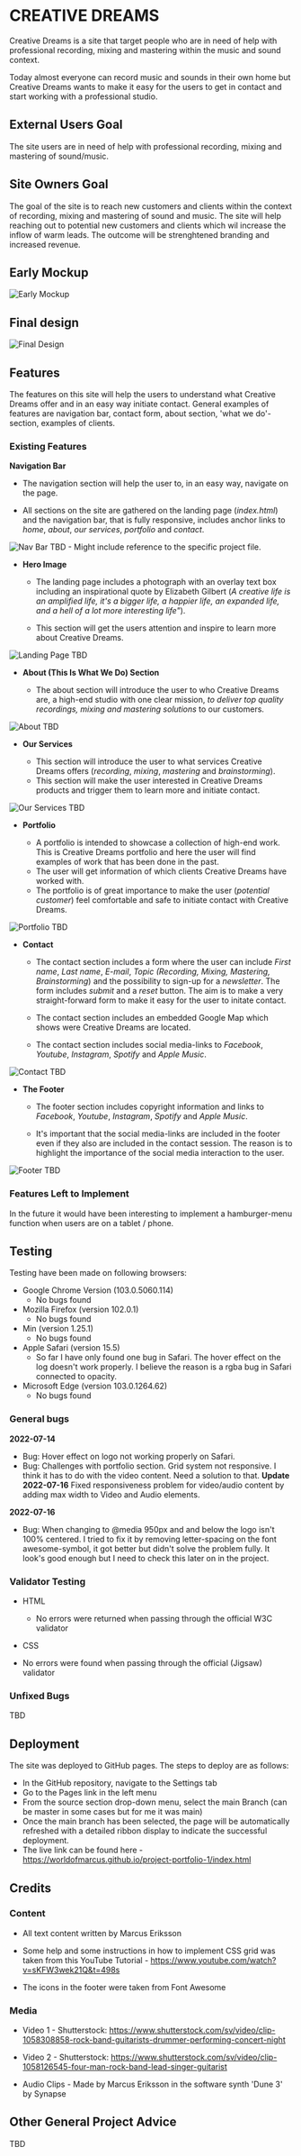 # **CREATIVE DREAMS**

Creative Dreams is a site that target people who are in need of help with professional recording, mixing and mastering within the music and sound context.

Today almost everyone can record music and sounds in their own home but Creative Dreams wants to make it easy for the users to get in contact and start working with a professional studio.

## **External Users Goal**
The site users are in need of help with professional recording, mixing and mastering of sound/music.

## **Site Owners Goal**
The goal of the site is to reach new customers and clients within the context of recording, mixing and mastering of sound and music. The site will help reaching out to potential new customers and clients which wil increase the inflow of warm leads. The outcome will be strenghtened branding and increased revenue.

## **Early Mockup**

![Early Mockup](/mockup/img/creative_dreams_mockup_v0.9.png)

## **Final design**
![Final Design](/mockup/img/creative_dreams_v1.0.png)

## **Features**
The features on this site will help the users to understand what Creative Dreams offer and in an easy way initiate contact. General examples of features are navigation bar, contact form, about section, 'what we do'-section, examples of clients.

### **Existing Features**

 __Navigation Bar__

  - The navigation section will help the user to, in an easy way, navigate on the page.

  - All sections on the site are gathered on the landing page (*index.html*) and the navigation bar, that is fully responsive, includes anchor links to *home*, *about*, *our services*, *portfolio* and *contact*. 
 
![Nav Bar](TBD) TBD - Might include reference to the specific project file.

- __Hero Image__

  - The landing page includes a photograph with an overlay text box including an inspirational quote by Elizabeth Gilbert (*A creative life is an amplified life, it's a bigger life, a happier life, an expanded life, and a hell of a lot more interesting life"*).

  - This section will get the users attention and inspire to learn more about Creative Dreams.

![Landing Page](TBD) TBD

- __About (This Is What We Do) Section__

    - The about section will introduce the user to who Creative Dreams are, a high-end studio with one clear mission, *to deliver top quality recordings, mixing and mastering solutions* to our customers.


![About](TBD) TBD

- __Our Services__

  - This section will introduce the user to what services Creative Dreams offers (*recording*, *mixing*, *mastering* and *brainstorming*).
  - This section will make the user interested in Creative Dreams products and trigger them to learn more and initiate contact.

![Our Services](TBD) TBD

- __Portfolio__

    - A portfolio is intended to showcase a collection of high-end work. This is Creative Dreams portfolio and here the user will find examples of work that has been done in the past.
    - The user will get information of which clients Creative Dreams have worked with.
    - The portfolio is of great importance to make the user (*potential customer*) feel comfortable and safe to initiate contact with Creative Dreams.

![Portfolio](TBD) TBD

- __Contact__ 

  - The contact section includes a form where the user can include *First name*, *Last name*, *E-mail*, *Topic (Recording, Mixing, Mastering, Brainstorming*) and the possibility to sign-up for a *newsletter*. The form includes *submit* and a *reset* button. The aim is to make a very straight-forward form to make it easy for the user to initate contact.

  - The contact section includes an embedded Google Map which shows were Creative Dreams are located.

  - The contact section includes social media-links to *Facebook*, *Youtube*, *Instagram*, *Spotify* and *Apple Music*.

![Contact](TBD) TBD

- __The Footer__ 

  - The footer section includes copyright information and links to *Facebook*, *Youtube*, *Instagram*, *Spotify* and *Apple Music*.

  - It's important that the social media-links are included in the footer even if they also are included in the contact session. The reason is to highlight the importance of the social media interaction to the user.

![Footer](TBD) TBD

### Features Left to Implement

In the future it would have been interesting to implement a hamburger-menu function when users are on a tablet / phone.

## Testing

Testing have been made on following browsers:

- Google Chrome Version (103.0.5060.114)
  - No bugs found
- Mozilla Firefox (version 102.0.1)
  - No bugs found
- Min (version 1.25.1)
  - No bugs found
- Apple Safari (version 15.5)
  - So far I have only found one bug in Safari. The hover effect on the log doesn't work properly. I believe the reason is a rgba bug in Safari connected to opacity.
- Microsoft Edge (version 103.0.1264.62)
  - No bugs found
  
### General bugs
**2022-07-14**
- Bug: Hover effect on logo not working properly on Safari.
- Bug: Challenges with portfolio section. Grid system not responsive. I think it has to do with the video content. Need a solution to that. **Update 2022-07-16** Fixed responsiveness problem for video/audio content by adding max width to Video and Audio elements.

**2022-07-16**
- Bug: When changing to @media 950px and and below the logo isn't 100% centered. I tried to fix it by removing letter-spacing on the font awesome-symbol, it got better but didn't solve the problem fully. It look's good enough but I need to check this later on in the project. 

### Validator Testing

- HTML
  - No errors were returned when passing through the official W3C validator
 
 - CSS
  - No errors were found when passing through the official (Jigsaw) validator

### Unfixed Bugs

TBD

## Deployment
The site was deployed to GitHub pages. The steps to deploy are as follows:

- In the GitHub repository, navigate to the Settings tab
- Go to the Pages link in the left menu
- From the source section drop-down menu, select the main Branch (can be master in some cases but for me it was main)
- Once the main branch has been selected, the page will be automatically refreshed with a detailed ribbon display to indicate the successful deployment.
- The live link can be found here - https://worldofmarcus.github.io/project-portfolio-1/index.html

## Credits

### Content

- All text content written by Marcus Eriksson

- Some help and some instructions in how to implement CSS grid was taken from this YouTube Tutorial - https://www.youtube.com/watch?v=sKFW3wek21Q&t=498s

- The icons in the footer were taken from Font Awesome

### Media

- Video 1 - Shutterstock: https://www.shutterstock.com/sv/video/clip-1058308858-rock-band-guitarists-drummer-performing-concert-night

- Video 2 - Shutterstock: https://www.shutterstock.com/sv/video/clip-1058126545-four-man-rock-band-lead-singer-guitarist

- Audio Clips - Made by Marcus Eriksson in the software synth 'Dune 3' by Synapse 

## Other General Project Advice

TBD